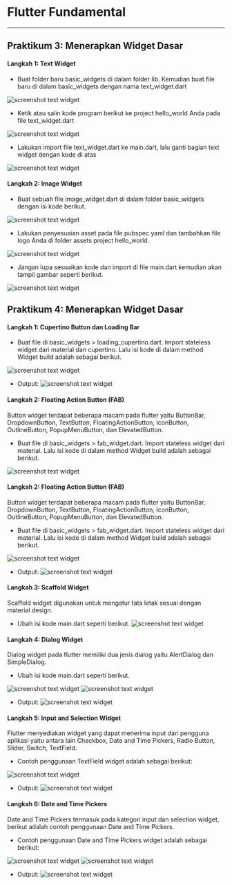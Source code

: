 # Flutter Fundamental

---

## Praktikum 3: Menerapkan Widget Dasar

#### Langkah 1: Text Widget

- Buat folder baru basic_widgets di dalam folder lib. Kemudian buat file baru di dalam basic_widgets dengan nama text_widget.dart

![screenshot text widget](images/3.1.png)

- Ketik atau salin kode program berikut ke project hello_world Anda pada file text_widget.dart

![screenshot text widget](images/3.2.png)

- Lakukan import file text_widget.dart ke main.dart, lalu ganti bagian text widget dengan kode di atas

![screenshot text widget](images/3.3.png)

#### Langkah 2: Image Widget

- Buat sebuah file image_widget.dart di dalam folder basic_widgets dengan isi kode berikut.

![screenshot text widget](images/3.4.png)

- Lakukan penyesuaian asset pada file pubspec.yaml dan tambahkan file logo Anda di folder assets project hello_world.

![screenshot text widget](images/3.5.png)

- Jangan lupa sesuaikan kode dan import di file main.dart kemudian akan tampil gambar seperti berikut.

![screenshot text widget](images/3.6.png)

## Praktikum 4: Menerapkan Widget Dasar

#### Langkah 1: Cupertino Button dan Loading Bar

- Buat file di basic_widgets > loading_cupertino.dart. Import stateless widget dari material dan cupertino. Lalu isi kode di dalam method Widget build adalah sebagai berikut.

![screenshot text widget](images/4.1.png)

- Output:
  ![screenshot text widget](images/4.1.2.png)

#### Langkah 2: Floating Action Button (FAB)

Button widget terdapat beberapa macam pada flutter yaitu ButtonBar, DropdownButton, TextButton, FloatingActionButton, IconButton, OutlineButton, PopupMenuButton, dan ElevatedButton.

- Buat file di basic_widgets > fab_widget.dart. Import stateless widget dari material. Lalu isi kode di dalam method Widget build adalah sebagai berikut.

![screenshot text widget](images/4.1.png)

#### Langkah 2: Floating Action Button (FAB)

Button widget terdapat beberapa macam pada flutter yaitu ButtonBar, DropdownButton, TextButton, FloatingActionButton, IconButton, OutlineButton, PopupMenuButton, dan ElevatedButton.

- Buat file di basic_widgets > fab_widget.dart. Import stateless widget dari material. Lalu isi kode di dalam method Widget build adalah sebagai berikut.

![screenshot text widget](images/4.2.png)

- Output:
  ![screenshot text widget](images/4.2.1.png)

#### Langkah 3: Scaffold Widget

Scaffold widget digunakan untuk mengatur tata letak sesuai dengan material design.

- Ubah isi kode main.dart seperti berikut.
  ![screenshot text widget](images/4.3.png)

#### Langkah 4: Dialog Widget

Dialog widget pada flutter memiliki dua jenis dialog yaitu AlertDialog dan SimpleDialog.

- Ubah isi kode main.dart seperti berikut.

![screenshot text widget](images/4.4.1.png)
![screenshot text widget](images/4.4.2.png)

- Output:
  ![screenshot text widget](images/4.4.3.png)

#### Langkah 5: Input and Selection Widget

Flutter menyediakan widget yang dapat menerima input dari pengguna aplikasi yaitu antara lain Checkbox, Date and Time Pickers, Radio Button, Slider, Switch, TextField.

- Contoh penggunaan TextField widget adalah sebagai berikut:

![screenshot text widget](images/4.5.1.png)

- Output:
  ![screenshot text widget](images/4.5.2.png)

#### Langkah 6: Date and Time Pickers

Date and Time Pickers termasuk pada kategori input dan selection widget, berikut adalah contoh penggunaan Date and Time Pickers.

- Contoh penggunaan Date and Time Pickers widget adalah sebagai berikut:

![screenshot text widget](images/4.6.1.png)
![screenshot text widget](images/4.6.2.png)

- Output:
  ![screenshot text widget](images/4.6.3.png)
